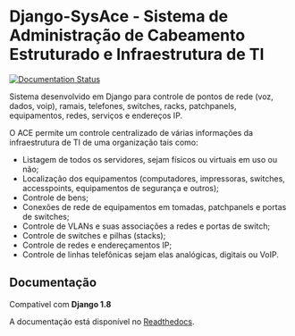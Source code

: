 Django-SysAce - Sistema de Administração de Cabeamento Estruturado e Infraestrutura de TI
=============================================================================

[![Documentation Status](https://readthedocs.org/projects/django-sysace/badge/?version=latest)](http://django-sysace.readthedocs.io/en/latest/?badge=latest)

Sistema desenvolvido em Django para controle de pontos de rede (voz, dados, voip), ramais, telefones, switches, racks, patchpanels, equipamentos, redes, serviços e endereços IP.

O ACE permite um controle centralizado de várias informações da infraestrutura de TI de uma organização  tais como:

* Listagem de todos os servidores, sejam físicos ou virtuais em uso ou não;
* Localização dos equipamentos (computadores, impressoras, switches, accesspoints, equipamentos de segurança e outros);
* Controle de bens;
* Conexões de rede de equipamentos em tomadas, patchpanels e portas de switches;
* Controle de VLANs e suas associações a redes e portas de switch;
* Controle de switches e pilhas (stacks);
* Controle de redes e endereçamentos IP;
* Controle de linhas telefônicas sejam elas analógicas, digitais ou VoIP.


Documentação
------------
Compatível com **Django 1.8**

A documentação está disponível no [Readthedocs](http://django-sysace.readthedocs.io).





